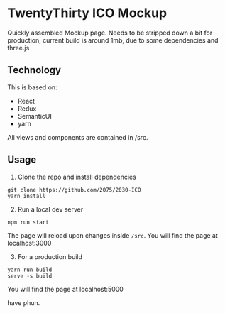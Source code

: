 # TwentyThirty ICO Mockup

Quickly assembled Mockup page. Needs to be stripped down a bit for production, current build is around 1mb, due to some dependencies and three.js

## Technology

This is based on:
- React
- Redux
- SemanticUI
- yarn

All views and components are contained in /src.

## Usage

1. Clone the repo and install dependencies
```
git clone https://github.com/2075/2030-ICO
yarn install
```

2. Run a local dev server
```
npm run start
```
The page will reload upon changes inside ```/src```.
You will find the page at localhost:3000

3. For a production build
```
yarn run build
serve -s build
```
You will find the page at localhost:5000

have phun.
